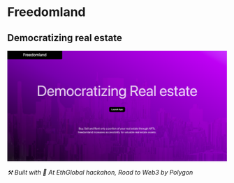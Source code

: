 # Freedomland

## Democratizing real estate

![Landing](./screenshots/landing.png)




*⚒️ Built with 💖 At EthGlobal hackahon, Road to Web3 by Polygon*
